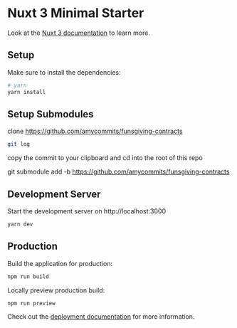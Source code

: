 # Nuxt 3 Minimal Starter

Look at the [Nuxt 3 documentation](https://nuxt.com/docs/getting-started/introduction) to learn more.

## Setup

Make sure to install the dependencies:

```bash
# yarn
yarn install
```

## Setup Submodules

clone https://github.com/amycommits/funsgiving-contracts

```bash
git log
```

copy the commit to your clipboard and cd into the root of this repo

git submodule add -b <commit> https://github.com/amycommits/funsgiving-contracts



## Development Server

Start the development server on http://localhost:3000

```bash
yarn dev
```

## Production

Build the application for production:

```bash
npm run build
```

Locally preview production build:

```bash
npm run preview
```

Check out the [deployment documentation](https://nuxt.com/docs/getting-started/deployment) for more information.
